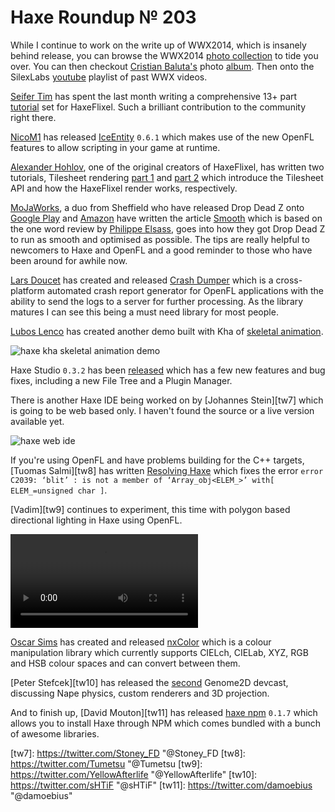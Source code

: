 [_template]: ../templates/roundup.html
[“”]: a ""
# Haxe Roundup № 203

While I continue to work on the write up of WWX2014, which is insanely behind release, you
can browse the WWX2014 [photo collection][l1] to tide you over. You can then checkout
[Cristian Baluta's][tw5] photo [album][l6]. Then onto the SilexLabs [youtube] playlist of 
past WWX videos.

[Seifer Tim][tw1] has spent the last month writing a comprehensive 13+ part [tutorial][l2]
set for HaxeFlixel. Such a brilliant contribution to the community right there.

[NicoM1][gh1] has released [IceEntity][l3] `0.6.1` which makes use of the new OpenFL features
to allow scripting in your game at runtime.

[Alexander Hohlov][tw2], one of the original creators of HaxeFlixel, has written two
tutorials, Tilesheet rendering [part 1] and [part 2] which introduce the Tilesheet API
and how the HaxeFlixel render works, respectively.

[MoJaWorks][tw3], a duo from Sheffield who have released Drop Dead Z onto [Google Play][l4]
and [Amazon][l5] have written the article [Smooth] which is based on the one word review
by [Philippe Elsass][tw4], goes into how they got Drop Dead Z to run as smooth and 
optimised as possible. The tips are really helpful to newcomers to Haxe and OpenFL and
a good reminder to those who have been around for awhile now.

[Lars Doucet][gh2] has created and released [Crash Dumper][l7] which is a cross-platform
automated crash report generator for OpenFL applications with the ability to send
the logs to a server for further processing. As the library matures I can see this
being a must need library for most people.

[Lubos Lenco][tw6] has created another demo built with Kha of [skeletal animation][l8].

![haxe kha skeletal animation demo](/img/203/kha-demo.png "Kha Skeletal Animation")

Haxe Studio `0.3.2` has been [released][l9] which has a few new features and bug 
fixes, including a new File Tree and a Plugin Manager.

There is another Haxe IDE being worked on by [Johannes Stein][tw7] which is going to
be web based only. I haven't found the source or a live version available yet.

![haxe web ide](/img/203/web-ide.png "New Haxe Web IDE")

If you're using OpenFL and have problems building for the C++ targets, [Tuomas Salmi][tw8]
has written [Resolving Haxe][l10] which fixes the error `error C2039: ‘blit’ : is not a member of ‘Array_obj<ELEM_>’ with[ ELEM_=unsigned char ]`.

[Vadim][tw9] continues to experiment, this time with polygon based directional lighting
in Haxe using OpenFL.

![haxe openfl polygon directional lighting](/img/203/polygon-lighting.mp4 "Polygon Directional Lighting")

[Oscar Sims][gh3] has created and released [nxColor] which is a colour manipulation library
which currently supports CIELch, CIELab, XYZ, RGB and HSB colour spaces and can convert
between them.

[Peter Stefcek][tw10] has released the [second] Genome2D devcast, discussing Nape
physics, custom renderers and 3D projection.

And to finish up, [David Mouton][tw11] has released [haxe npm] `0.1.7` which allows
you to install Haxe through NPM which comes bundled with a bunch of awesome libraries.

[tw1]: https://twitter.com/SeiferTim "@SeiferTim"
[tw2]: https://twitter.com/teormech "@teormech"
[tw3]: https://twitter.com/MoJaWorksGames "@MoJaWorksGames"
[tw4]: https://twitter.com/elsassph "@elsassph"
[tw5]: https://twitter.com/cristi_tulcea "@cristi_tulcea"
[tw6]: https://twitter.com/luboslenco "@luboslenco"
[tw7]: https://twitter.com/Stoney_FD "@Stoney_FD
[tw8]: https://twitter.com/Tumetsu "@Tumetsu
[tw9]: https://twitter.com/YellowAfterlife "@YellowAfterlife"
[tw10]: https://twitter.com/sHTiF "@sHTiF"
[tw11]: https://twitter.com/damoebius "@damoebius"
	
[gh1]: https://github.com/NicoM1 "@NicoM1"
[gh2]: https://github.com/larsiusprime "@larsiusprime"
[gh3]: https://github.com/xxnxT "@xxnxT"

[l1]: https://secure.flickr.com/photos/120854033@N02/sets/72157644567142547/ "WWX2014 Photo Collection"
[l2]: http://haxeflixel.com/documentation/tutorials/ "HaxeFlixel Tutorials"
[l3]: https://github.com/NicoM1/IceEntity#live-scripting "IceEntity v0.6.1 Live Scripting"
[part 1]: http://beeblerox.tumblr.com/post/87678385538/tilesheet-rendering-part-1 "Tilesheet Rendering Part 1"
[part 2]: http://beeblerox.tumblr.com/post/87778663958/tilesheet-rendering-part-2-some-details-about-flixel "Tilesheet Rendering Part 2"
[l4]: https://play.google.com/store/apps/details?id=uk.co.mojaworks.dropdeadz "Drop Dead Z on Google Play Store"
[l5]: http://www.amazon.com/MoJaWorks-Games-Drop-Dead-Z/dp/B00KLB5DXW "Drop Dead Z on Amazon"
[smooth]: http://mojaworks.co.uk/smooth/ "Smooth!"
[l6]: https://plus.google.com/photos/102107851985427662355/albums/6019578509685152369 "WWX2014 Photo Collection"
[youtube]: https://www.youtube.com/playlist?list=PL1YPyEPU8dDMeC6DiI6K5Q28J7U4R9cXO "SilexLabs Youtube Playlist"
[l7]: https://github.com/larsiusprime/crashdumper "CrashDumper on GitHub"
[l8]: https://googledrive.com/host/0B22ElR_OUmfdZ1VIa0w2Rm1qNGM/index.html "Kha Skeletal Animation"
[l9]: https://plus.google.com/109584981950014985501/posts/VPdQhu8xm4m "Haxe Studio 0.3.2 release"
[l10]: http://www.time-eater.net/?p=344 "Resolving Haxe - OpenFL not building for C++ targets"
[nxcolor]: https://github.com/xxnxT/nxColor "nxColor on GitHub"
[second]: https://www.youtube.com/watch?v=XvH6g6h6JRQ "Genome2D DeCast 2"
[haxe npm]: https://github.com/damoebius/haxe-npm "haxe-npm on GitHub"

